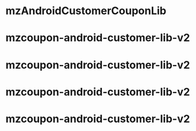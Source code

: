 # mzAndroidCustomerCouponLib
# mzcoupon-android-customer-lib-v2
# mzcoupon-android-customer-lib-v2
# mzcoupon-android-customer-lib-v2
# mzcoupon-android-customer-lib-v2
